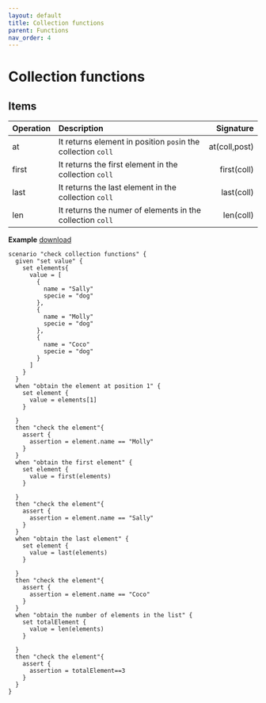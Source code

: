 ```yaml
---
layout: default
title: Collection functions
parent: Functions
nav_order: 4
---
```

<link rel="stylesheet" href="../../../assets/css/custom.css">

# Collection functions

## Items

| Operation     | Description                                 | Signature  |
|:--------------|:--------------------------------------------|-----------:|
| at            | It returns element in position `pos`in the collection `coll`|   at(coll,post)|
| first  | It returns the first element in the collection `coll` | first(coll) | 
| last  | It returns the last element in the collection `coll` | last(coll) | 
| len  | It returns the numer of elements in the collection `coll` | len(coll) | 


**Example** [download](https://raw.githubusercontent.com/wesovilabs-tools/orion-examples/master/site/feature016.hcl)
```hcl
scenario "check collection functions" {
  given "set value" {
    set elements{
      value = [
        {
          name = "Sally"
          specie = "dog"
        },
        {
          name = "Molly"
          specie = "dog"
        },
        {
          name = "Coco"
          specie = "dog"
        }
      ]
    }
  }
  when "obtain the element at position 1" {
    set element {
      value = elements[1]
    }

  }
  then "check the element"{
    assert {
      assertion = element.name == "Molly"
    }
  }
  when "obtain the first element" {
    set element {
      value = first(elements)
    }

  }
  then "check the element"{
    assert {
      assertion = element.name == "Sally"
    }
  }
  when "obtain the last element" {
    set element {
      value = last(elements)
    }

  }
  then "check the element"{
    assert {
      assertion = element.name == "Coco"
    }
  }
  when "obtain the number of elements in the list" {
    set totalElement {
      value = len(elements)
    }

  }
  then "check the element"{
    assert {
      assertion = totalElement==3
    }
  }
}
```